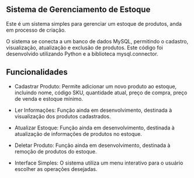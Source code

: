 ## Sistema de Gerenciamento de Estoque

Este é um sistema simples para gerenciar um estoque de produtos, anda em processo de criação.

 O sistema se conecta a um banco de dados MySQL, permitindo o cadastro, visualização, atualização e exclusão de produtos. Este código foi desenvolvido utilizando Python e a biblioteca mysql.connector.

## Funcionalidades

- Cadastrar Produto: Permite adicionar um novo produto ao estoque, incluindo nome, código SKU, quantidade atual, preço de compra, preço de venda e estoque mínimo.

- Ler Informações: Função ainda em desenvolvimento, destinada à visualização dos produtos cadastrados.

- Atualizar Estoque: Função ainda em desenvolvimento, destinada à atualização de informações de produtos no estoque.

- Deletar Produto: Função ainda em desenvolvimento, destinada à remoção de produtos do estoque.

- Interface Simples: O sistema utiliza um menu interativo para o usuário escolher as operações desejadas.
